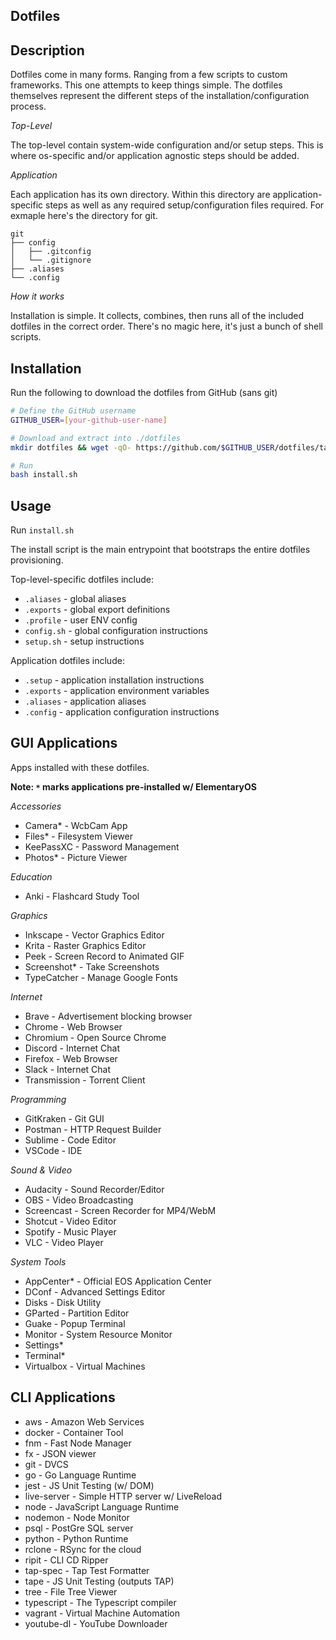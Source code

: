 Dotfiles
-----------

## Description

Dotfiles come in many forms. Ranging from a few scripts to custom frameworks. This one attempts to keep things simple. The dotfiles themselves represent the different steps of the installation/configuration process.

*Top-Level*

The top-level contain system-wide configuration and/or setup steps. This is where os-specific and/or application agnostic steps should be added.

*Application*

Each application has its own directory. Within this directory are application-specific steps as well as any required setup/configuration files required. For exmaple here's the directory for git.

```
git
├── config
│   ├── .gitconfig
│   └── .gitignore
├── .aliases
└── .config
```

*How it works*

Installation is simple. It collects, combines, then runs all of the included dotfiles in the correct order. There's no magic here, it's just a bunch of shell scripts.

## Installation

Run the following to download the dotfiles from GitHub (sans git)

```bash
# Define the GitHub username
GITHUB_USER=[your-github-user-name]

# Download and extract into ./dotfiles
mkdir dotfiles && wget -qO- https://github.com/$GITHUB_USER/dotfiles/tarball/elementaryos-dev | tar xzf - -C dotfiles --strip 1 && cd dotfiles

# Run
bash install.sh
```

## Usage

Run `install.sh`

The install script is the main entrypoint that bootstraps the entire dotfiles provisioning.

Top-level-specific dotfiles include:

- `.aliases` - global aliases
- `.exports` - global export definitions
- `.profile` - user ENV config
- `config.sh` - global configuration instructions
- `setup.sh` - setup instructions


Application dotfiles include:

- `.setup` - application installation instructions
- `.exports` - application environment variables
- `.aliases` - application aliases
- `.config` - application configuration instructions

## GUI Applications

Apps installed with these dotfiles. 

**Note: `*` marks applications pre-installed w/ ElementaryOS**

*Accessories*

- Camera* - WcbCam App
- Files* - Filesystem Viewer
- KeePassXC - Password Management
- Photos* - Picture Viewer

*Education*

- Anki - Flashcard Study Tool

*Graphics*

- Inkscape - Vector Graphics Editor
- Krita - Raster Graphics Editor 
- Peek - Screen Record to Animated GIF
- Screenshot* - Take Screenshots
- TypeCatcher - Manage Google Fonts

*Internet*

- Brave - Advertisement blocking browser
- Chrome - Web Browser
- Chromium - Open Source Chrome
- Discord - Internet Chat
- Firefox - Web Browser
- Slack - Internet Chat
- Transmission - Torrent Client

*Programming*

- GitKraken - Git GUI
- Postman - HTTP Request Builder
- Sublime - Code Editor
- VSCode - IDE

*Sound & Video*

- Audacity - Sound Recorder/Editor
- OBS - Video Broadcasting
- Screencast - Screen Recorder for MP4/WebM
- Shotcut - Video Editor
- Spotify - Music Player
- VLC - Video Player

*System Tools*

- AppCenter* - Official EOS Application Center
- DConf - Advanced Settings Editor
- Disks - Disk Utility
- GParted - Partition Editor
- Guake - Popup Terminal
- Monitor - System Resource Monitor
- Settings*
- Terminal*
- Virtualbox - Virtual Machines

## CLI Applications

- aws - Amazon Web Services
- docker - Container Tool
- fnm - Fast Node Manager
- fx - JSON viewer
- git - DVCS
- go - Go Language Runtime
- jest - JS Unit Testing (w/ DOM)
- live-server - Simple HTTP server w/ LiveReload
- node - JavaScript Language Runtime
- nodemon - Node Monitor
- psql - PostGre SQL server
- python - Python Runtime
- rclone - RSync for the cloud
- ripit - CLI CD Ripper
- tap-spec - Tap Test Formatter
- tape - JS Unit Testing (outputs TAP)
- tree - File Tree Viewer
- typescript - The Typescript compiler
- vagrant - Virtual Machine Automation
- youtube-dl - YouTube Downloader
